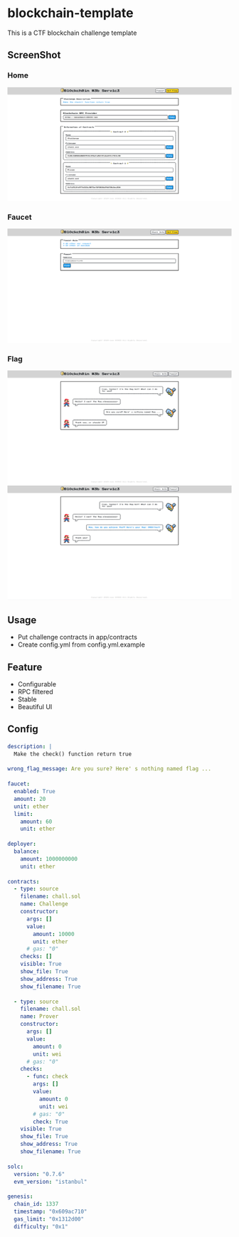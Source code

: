 # blockchain-template

This is a CTF blockchain challenge template



## ScreenShot

### Home

![home](./assets/home.png)

### Faucet

![faucet](./assets/faucet.png)

### Flag

![flag1](./assets/flag1.png)
![flag2](./assets/flag2.png)



## Usage

- Put challenge contracts in app/contracts
- Create config.yml from config.yml.example 



## Feature
- Configurable
- RPC filtered
- Stable
- Beautiful UI



## Config

```yaml
description: |
  Make the check() function return true

wrong_flag_message: Are you sure? Here' s nothing named flag ...

faucet:
  enabled: True
  amount: 20
  unit: ether
  limit:
    amount: 60
    unit: ether

deployer:
  balance:
    amount: 1000000000
    unit: ether

contracts: 
  - type: source
    filename: chall.sol
    name: Challenge
    constructor:
      args: []
      value:
        amount: 10000
        unit: ether
      # gas: "0"
    checks: []
    visible: True
    show_file: True
    show_address: True
    show_filename: True

  - type: source
    filename: chall.sol
    name: Prover
    constructor:
      args: []
      value:
        amount: 0
        unit: wei
      # gas: "0"
    checks:
      - func: check
        args: []
        value:
          amount: 0
          unit: wei
        # gas: "0"
        check: True
    visible: True
    show_file: True
    show_address: True
    show_filename: True

solc:
  version: "0.7.6"
  evm_version: "istanbul"

genesis:
  chain_id: 1337
  timestamp: "0x609ac710"
  gas_limit: "0x1312d00"
  difficulty: "0x1"
```

